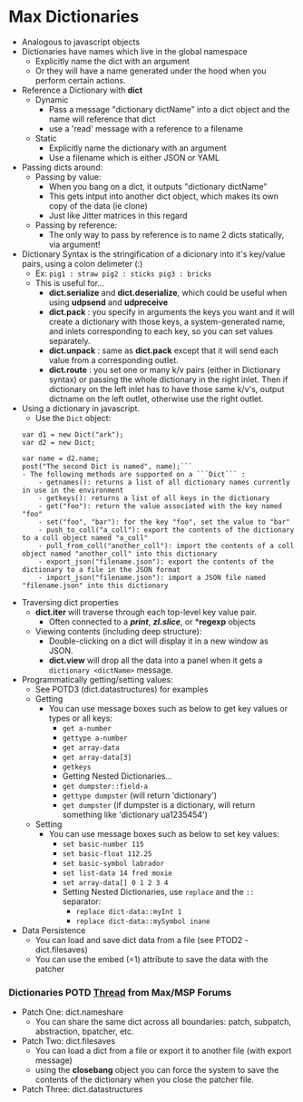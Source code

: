 Max Dictionaries
================

- Analogous to javascript objects
- Dictionaries have names which live in the global namespace
    - Explicitly name the dict with an argument
    - Or they will have a name generated under the hood when you perform certain actions.
- Reference a Dictionary with **dict**
    - Dynamic
        - Pass a message "dictionary dictName" into a dict object and the name will reference that dict
        - use a 'read' message with a reference to a filename
    - Static
        - Explicitly name the dictionary with an argument
        - Use a filename which is either JSON or YAML
- Passing dicts around:
    - Passing by value:
        - When you bang on a dict, it outputs "dictionary dictName"
        - This gets intput into another dict object, which makes its own copy of the data (ie clone)
        - Just like Jitter matrices in this regard
    - Passing by reference:
        - The only way to pass by reference is to name 2 dicts statically, via argument! 
- Dictionary Syntax is the stringification of a dicionary into it's key/value pairs, using a colon delimeter (:)
    - Ex: ```pig1 : straw pig2 : sticks pig3 : bricks```
    - This is useful for...
        - **dict.serialize** and **dict.deserialize**, which could be useful when using **udpsend** and **udpreceive**
        - **dict.pack** : you specify in arguments the keys you want and it will create a dictionary with those keys, a system-generated name, and inlets corresponding to each key, so you can set values separately.
        - **dict.unpack** : same as **dict.pack** except that it will send each value from a corresponding outlet.
        - **dict.route** : you set one or many k/v pairs (either in Dictionary syntax) or passing the whole dictionary in the right inlet.  Then if dictionary on the left inlet has to have those same k/v's, output dictname on the left outlet, otherwise use the right outlet. 
- Using a dictionary in javascript.
    - Use the ```Dict``` object:
    ```(javascript)
    var d1 = new Dict("ark");
    var d2 = new Dict;

    var name = d2.name;
    post("The second Dict is named", name);```    
    - The following methods are supported on a ```Dict``` :
        - getnames(): returns a list of all dictionary names currently in use in the environment
		- getkeys(): returns a list of all keys in the dictionary
		- get("foo"): return the value associated with the key named "foo"
		- set("foo", "bar"): for the key "foo", set the value to "bar"
		- push_to_coll("a_coll"): export the contents of the dictionary to a coll object named "a_coll"
		- pull_from_coll("another_coll"): import the contents of a coll object named "another_coll" into this dictionary
		- export_json("filename.json"): export the contents of the dictionary to a file in the JSON format
		- import_json("filename.json"): import a JSON file named "filename.json" into this dictionary            
- Traversing dict properties
    - **dict.iter** will traverse through each top-level key value pair.  
        - Often connected to a ***print***, ***zl.slice***, or ***regexp** objects
    - Viewing contents (including deep structure):
        - Double-clicking on a dict will display it in a new window as JSON.              
        - **dict.view** will drop all the data into a panel when it gets a ```dictionary <dictName>``` message.            
- Programmatically getting/setting values:
    - See POTD3 (dict.datastructures) for examples
    - Getting
        - You can use message boxes such as below to get key values or types or all keys:
            - ```get a-number```
            - ```gettype a-number```
            - ```get array-data```
            - ```get array-data[3]```
            - ```getkeys```
            - Getting Nested Dictionaries...
            - ```get dumpster::field-a```
            - ```gettype dumpster```  (will return 'dictionary')
            - ```get dumpster``` (if dumpster is a dictionary, will return something like 'dictionary ua1235454')
    - Setting
        - You can use message boxes such as below to set key values:
            - ```set basic-number 115```
            - ```set basic-float 112.25```
            - ```set basic-symbol labrador```
            - ```set list-data 14 fred moxie```
            - ```set array-data[] 0 1 2 3 4```
            - Setting Nested Dictionaries, use ```replace``` and the ```::``` separator:
                - ```replace dict-data::myInt 1```
                - ```replace dict-data::mySymbol inane```
- Data Persistence
    - You can load and save dict data from a file (see PTOD2 - dict.filesaves)
    - You can use the embed (=1) attribute to save the data with the patcher
        
    
### Dictionaries POTD [Thread](https://cycling74.com/forums/topic/dictionary-patch-of-the-day-potd-thread/) from Max/MSP Forums
- Patch One: dict.nameshare
    - You can share the same dict across all boundaries: patch, subpatch, abstraction, bpatcher, etc.
- Patch Two: dict.filesaves
    - You can load a dict from a file or export it to another file (with export message)
    - using the **closebang** object you can force the system to save the contents of the dictionary when you close the patcher file.
- Patch Three: dict.datastructures
 